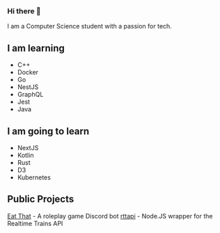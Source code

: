 ### Hi there 👋

I am a Computer Science student with a passion for tech.

I am learning
-------------
- C++
- Docker
- Go
- NestJS
- GraphQL
- Jest
- Java

I am going to learn
-------------------
- NextJS
- Kotlin
- Rust
- D3
- Kubernetes

Public Projects
----------------
[Eat That](https://eat-that.glitch.me/) - A roleplay game Discord bot
[rttapi](https://www.npmjs.com/package/rttapi) - Node.JS wrapper for the Realtime Trains API
